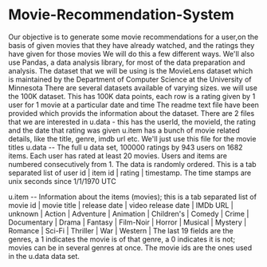# Movie-Recommendation-System
Our objective is to generate some movie recommendations for a user,on the basis of given movies that they have already  watched,
and the ratings they have given for those movies 
We will do this a few different ways. We'll also use Pandas, a data analysis library, for most of the  data preparation and analysis. 
The dataset that we will be using is the  MovieLens dataset which is maintained by the Department of Computer Science at the University of Minnesota
There are several datasets available of varying sizes. we will use the 100K dataset. 
This has 100K data points, each row is a rating given by 1 user for 1 movie at a particular date and time
The readme text file have been provided which provids the information about the dataset. 
There are 2 files that we are interested in u.data - this has the userId, the movieId,
the rating and the date that rating was given 
u.item has a bunch of movie related details, like the title, genre, imdb url etc. 
We'll just use this file for the movie titles 
u.data     -- The full u data set, 100000 ratings by 943 users on 1682 items.
              Each user has rated at least 20 movies.  Users and items are
              numbered consecutively from 1.  The data is randomly
              ordered. This is a tab separated list of 
	            user id | item id | rating | timestamp. 
              The time stamps are unix seconds since 1/1/1970 UTC
              
u.item     -- Information about the items (movies); this is a tab separated
              list of
              movie id | movie title | release date | video release date |
              IMDb URL | unknown | Action | Adventure | Animation |
              Children's | Comedy | Crime | Documentary | Drama | Fantasy |
              Film-Noir | Horror | Musical | Mystery | Romance | Sci-Fi |
              Thriller | War | Western |
              The last 19 fields are the genres, a 1 indicates the movie
              is of that genre, a 0 indicates it is not; movies can be in
              several genres at once.
              The movie ids are the ones used in the u.data data set.

